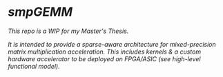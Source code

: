 # _smpGEMM_


_This repo is a WIP for my Master's Thesis._

_It is intended to provide a sparse-aware architecture for mixed-precision matrix multiplication acceleration. This includes kernels & a custom hardware accelerator to be deployed on FPGA/ASIC (see high-level functional model)._
